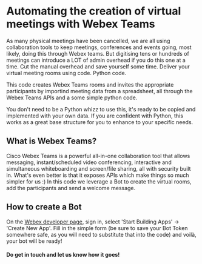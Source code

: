# Automating the creation of virtual meetings with Webex Teams

As many physical meetings have been cancelled, we are all using collaboration tools to keep meetings, conferences and events going, most likely, doing this through Webex teams.
But digitising tens or hundreds of meetings can introduce a LOT of admin overhead if you do this one at a time. Cut the manual overhead and save yourself some time. Deliver your virtual meeting rooms using code. Python code.

This code creates Webex Teams rooms and invites the appropriate participants by importind meeting data from a spreadsheet, all through the Webex Teams APIs and a some simple python code.

You don't need to be a Python whizz to use this, it's ready to be copied and implemented with your own data. If you are confident with Python, this works as a great base structure for you to enhance to your specific needs.

## What is Webex Teams?

Cisco Webex Teams is a powerful all-in-one collaboration tool that allows messaging, instant/scheduled video conferencing, interactive and simultaneous whiteboarding and screen/file sharing, all with security built in.
What's even better is that it exposes APIs which make things so much simpler for us :) 
In this code we leverage a Bot to create the virtual rooms, add the participants and send a welcome message.

## How to create a Bot

On the [Webex developer page](www.developer.webex.com), sign in, select 'Start Building Apps' -> 'Create New App'. Fill in the simple form (be sure to save your Bot Token somewhere safe, as you will need to substitute that into the code) and voilà, your bot will be ready!

#### Do get in touch and let us know how it goes!
